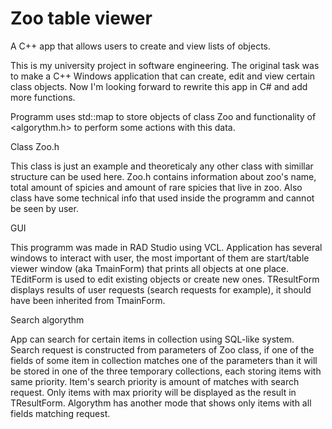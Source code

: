# Zoo table viewer
A C++ app that allows users to create and view lists of objects.
 
This is my university project in software engineering. The original task was to make a C++ Windows application that can create, edit and view certain class objects. Now I'm looking forward to rewrite this app in C# and add more functions.  

Programm uses std::map to store objects of class Zoo and functionality of <algorythm.h> to perform some actions with this data.

Class Zoo.h

This class is just an example and theoreticaly any other class with simillar structure can be used here. Zoo.h contains information about zoo's name, total amount of spicies and amount of rare spicies that live in zoo. Also class have some technical info that used inside the programm and cannot be seen by user.

GUI

This programm was made in RAD Studio using VCL. Application has several windows to interact with user, the most important of them are start/table viewer window (aka TmainForm) that prints all objects at one place. TEditForm is used to edit existing objects or create new ones. TResultForm displays results of user requests (search requests for example), it should have been inherited from TmainForm. 

Search algorythm

App can search for certain items in collection using SQL-like system. Search request is constructed from parameters of Zoo class, if one of the fields of some item in collection matches one of the parameters than it will be stored in one of the three temporary collections, each storing items with same priority. Item's search priority is amount of matches with search request. Only items with max priority will be displayed as the result in TResultForm.
Algorythm has another mode that shows only items with all fields matching request.
